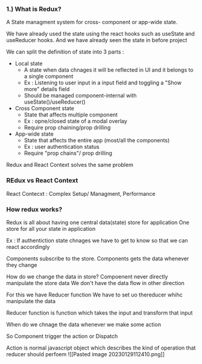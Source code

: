 ### 1.) What is Redux?

A State managment system for cross- component or app-wide state.

We have already used the state using the react hooks such as useState and useReducer hooks.
And we have already seen the state in before project

We can split the definition of state into 3 parts :
* Local state
	* A state when data chnages it will be reflected in UI and it  belongs to a single component
	* Ex : Listening to user input  in a input field and toggling a "Show more" details field
	* Should be managed component-internal with useState()/useReducer()
* Cross Component state
	* State that affects multiple component
	* Ex : opne/closed state of a modal overlay
	* Require prop chaining/prop drilling
* App-wide state
	* State that affects the entire app (most/all the components)
	* Ex : user authentication status
	* Require "prop chains"/ prop drilling

Redux and React Context solves the same problem

### REdux vs React Context

React Contecxt : Complex Setup/ Managment, Performance

### How redux works?

Redux is all about having one central data(state) store for application
One store for all your state in application

Ex : If authentiction state chnages we have to get to know so that we can react accordingly

Components subscribe to the store. Components gets the data whenever they change

How do we change the data in store?
Compoenent never directly manipulate the store data
We don't have the data flow in other direction

For this we have Reducer function
We have to set uo thereducer whihc manipulate the data

Reducer function is function which takes the input and transform that input


When do we chnage the data whenever we make some action

So Component trigger the action or Dispatch

Action is normal javascript object which describes the kind of operation that reducer should perfoem
![[Pasted image 20230129112410.png]]

















